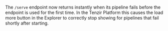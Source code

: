 The `/serve` endpoint now returns instantly when its pipeline fails before the
endpoint is used for the first time. In the Tenzir Platform this causes the load
more button in the Explorer to correctly stop showing for pipelines that fail
shortly after starting.
